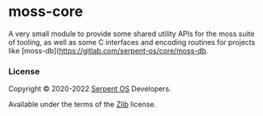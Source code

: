 # moss-core

A very small module to provide some shared utility APIs for the moss
suite of tooling, as well as some C interfaces and encoding routines
for projects like [moss-db](https://gitlab.com/serpent-os/core/moss-db.

### License

Copyright &copy; 2020-2022 [Serpent OS](https://serpentos.com) Developers.

Available under the terms of the [Zlib](https://opensource.org/licenses/Zlib) license.
